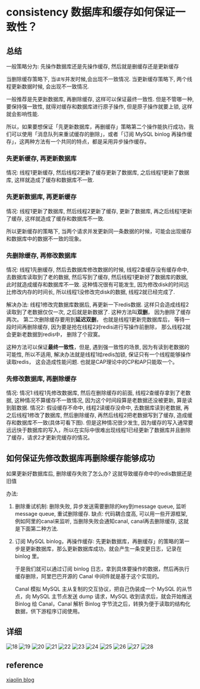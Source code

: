 # consistency 数据库和缓存如何保证一致性？

## 总结

一般策略分为: 先操作数据库还是先操作缓存, 然后就是删缓存还是更新缓存

当删除缓存策略下, 当`读写`并发时候,会出现不一致情况.
当更新缓存策略下, 两个线程更新数据时候, 会出现不一致情况.

一般推荐是先更新数据库, 再删除缓存, 这样可以保证最终一致性. 但是不管哪一种, 要保持强一致性, 就得对缓存和数据库进行原子操作, 但是原子操作就要上锁, 这样就会影响性能.

所以，如果要想保证「先更新数据库，再删缓存」策略第二个操作能执行成功，我们可以使用「消息队列来重试缓存的删除」，或者「订阅 MySQL binlog 再操作缓存」，这两种方法有一个共同的特点，都是采用异步操作缓存。

### 先更新缓存, 再更新数据库

情况: 线程1更新缓存, 然后线程2更新了缓存更新了数据库, 之后线程1更新了数据库, 这样就造成了缓存和数据库不一致.

### 先更新数据库, 再更新缓存

情况: 线程1更新了数据库, 然后线程2更新了缓存, 更新了数据库, 再之后线程1更新了缓存, 这样就造成了缓存和数据库不一致.

所以更新缓存的策略下, 当两个请求并发更新同一条数据的时候，可能会出现缓存和数据库中的数据不一致的现象。

### 先删除缓存, 再修改数据库

情况: 线程1先删缓存, 然后去数据库修改数据的时候, 线程2查缓存没有缓存命中, 去数据库读取到了老的数据, 然后写到了缓存, 然后线程1更新好了数据库的数据, 此时就造成缓存和数据库不一致.
这种情况很有可能发生, 因为修改disk的时间远比修改内存的时间长, 所以线程1没修改完disk的数据, 线程2就已经完成了.

解决办法: 线程1修改完数据库数据后, 再更新一下redis数据. 这样只会造成线程2读取到了老数据仅仅一次, 之后就是新数据了. 这种方法叫**双删**， 因为删除了缓存两次。 第二次删除缓存要用到**延迟双删**， 也就是线程1更新完数据库后， 等待一段时间再删除缓存, 因为要是抢在线程2对redis进行写操作前删除， 那么线程2就会更新老数据到redis中， 删除了个寂寞。

这种方法可以保证**最终一致性**，但是, 遇到强一致性的场景, 因为有读到老数据的可能性, 所以不适用, 解决办法就是线程1给redis加锁, 保证只有一个线程能够操作读取redis， 这会造成性能问题. 也就是CAP理论中的CP和AP只能取一个。

### 先修改数据库, 再删除缓存

情况:
情况1:线程1先修改数据库, 然后在删除缓存的前面, 线程2查缓存拿到了老数据, 这种情况不算缓存不一致情况, 因为这个时间段算是老数据还没被更新, 算是读到脏数据.
情况2: 假设缓存不命中, 线程2读缓存没命中, 去数据库读到老数据, 再之后线程1修改了数据库, 然后删除缓存, 再然后线程2把老数据写到了缓存, 造成缓存和数据库不一致(具体可看下图). 但是这种情况很少发生, 因为缓存的写入通常要远远快于数据库的写入，所以在实际中很难出现线程1已经更新了数据库并且删除了缓存，请求2才更新完缓存的情况。

## 如何保证先修改数据库再删除缓存能够成功

如果更新好数据库后, 删除缓存失败了怎么办? 这就导致缓存命中的redis数据还是旧值

办法:

1. 删除重试机制:
    删除失败, 异步发送需要删除的key到message queue, 监听message queue, 重试删除缓存. 缺点: 代码耦合度高, 可以用一些开源框架, 例如阿里的canal来监听, 当删除失败会通知canal, canal再去删除缓存, 这就是下面第二种方法.
2. 订阅 MySQL binlog，再操作缓存:
    先更新数据库，再删缓存」的策略的第一步是更新数据库，那么更新数据库成功，就会产生一条变更日志，记录在 binlog 里。

    于是我们就可以通过订阅 binlog 日志，拿到具体要操作的数据，然后再执行缓存删除，阿里巴巴开源的 Canal 中间件就是基于这个实现的。

    Canal 模拟 MySQL 主从复制的交互协议，把自己伪装成一个 MySQL 的从节点，向 MySQL 主节点发送 dump 请求，MySQL 收到请求后，就会开始推送 Binlog 给 Canal，Canal 解析 Binlog 字节流之后，转换为便于读取的结构化数据，供下游程序订阅使用。


## 详细

![18](/Image/Piecemeal_Knowledge/18.png)
![19](/Image/Piecemeal_Knowledge/19.png)
![20](/Image/Piecemeal_Knowledge/20.png)
![21](/Image/Piecemeal_Knowledge/21.png)
![22](/Image/Piecemeal_Knowledge/22.png)
![23](/Image/Piecemeal_Knowledge/23.png)
![24](/Image/Piecemeal_Knowledge/24.png)
![25](/Image/Piecemeal_Knowledge/25.png)
![26](/Image/Piecemeal_Knowledge/26.png)
![27](/Image/Piecemeal_Knowledge/27.png)
![28](/Image/Piecemeal_Knowledge/28.png)

## reference

[xiaolin blog](https://mp.weixin.qq.com/s/sh-pEcDd9l5xFHIEN87sDA)
